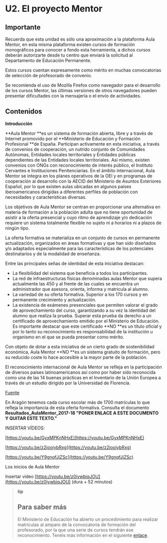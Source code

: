 # U2. El proyecto Mentor

## Importante

Recuerda que esta unidad es sólo una aproximación a la plataforma Aula Mentor, en esta misma plataforma existen cursos de formación monográficos para conocer a fondo esta herramienta, a dichos cursos deberán autorizarte desde tu centro que enviará la solicitud al Departamento de Educación Permanente.

Estos cursos cuentan expresamente como mérito en muchas convocatorias de selección de profesorado de convenio.

Se recomienda el uso de Mozilla Firefox como navegador para el desarrollo de los cursos Mentor, las últimas versiones de otros navegadores pueden presentar dificultades con la mensajería o el envío de actividades.

## Contenidos

**Introducción**

**Aula Mentor **es un sistema de formación abierta, libre y a través de Internet promovido por el **Ministerio de Educación y Formación Profesional **de España. Participan activamente en esta iniciativa, a través de convenios de cooperación, un nutrido conjunto de Comunidades Autónomas, Entidades locales territoriales y Entidades públicas dependientes de las Entidades locales territoriales. Así mismo, existen convenios con ONGs con reconocimiento de interés público, el Instituto Cervantes e Instituciones Penitenciarias. En el ámbito internacional, Aula Mentor se integra en los planes operativos de la OEI y en programas de cooperación al desarrollo con la AECID del Ministerio de Asuntos Exteriores Español, por lo que existen aulas ubicadas en algunos países iberoamericanos dirigidas a diferentes perfiles de población con necesidades y características diversas.

Los objetivos de Aula Mentor se centran en proporcionar una alternativa en materia de formación a la población adulta que no tiene oportunidad de asistir a la oferta presencial y cuyo ritmo de aprendizaje y/o dedicación requiere un sistema totalmente flexible no sujeto ni a horarios ni a plazos de ningún tipo.

La oferta formativa se materializa en un conjunto de cursos en permanente actualización, organizados en áreas formativas y que han sido diseñados y/o adaptados especialmente para las características de los potenciales destinatarios y de la modalidad de enseñanza.

Entre las principales señas de identidad de esta iniciativa destacan:

* La flexibilidad del sistema que beneficia a todos los participantes.
* La red de infraestructuras físicas denominadas aulas Mentor que supera actualmente las 450 y al frente de las cuales se encuentra un administrador que asesora, orienta, informa y matricula al alumno.
* La variedad de su oferta formativa. Superior a los 170 cursos y en permanente crecimiento y actualización.
* La existencia de exámenes presenciales que permiten valorar el grado de aprovechamiento del curso, garantizando a su vez la identidad del alumno que realiza la prueba. Superar esta prueba da derecho a un certificado de aprovechamiento emitido por el Ministerio de Educación. Es importante destacar que este certificado **NO **es un título oficial y por lo tanto su reconocimiento es responsabilidad de la institución u organismo en el que se pueda presentar como mérito.

Con objeto de dotar a esta iniciativa de un cierto grado de sostenibilidad económica, Aula Mentor **NO **es un sistema gratuito de formación, pero su reducido coste lo hace accesible a la mayor parte de la población.

El reconocimiento internacional de Aula Mentor se refleja en la participación de diversos países latinoamericanos así como por haber sido reconocida como una de las 14 buenas prácticas en el Inventario de la Unión Europea a través de un estudio dirigido por la Universidad de Florencia.

[Fuente](http://www.aulamentor.es/)

En Aragón tenemos cada curso escolar más de 1700 matrículas lo que refleja la importancia de esta oferta formativa. Consulta el documento **Resultados\_AulaMentor\_2017-18 "PONER ENLACE A ESTE DOCUMENTO Y QUITAR ESTE TEXTO."**

INSERTAR VÍDEOS:

[https://youtu.be/GyxMPKnNHxE](https://youtu.be/GyxMPKnNHxE)

[https://youtu.be/z2jooiybRxg](https://youtu.be/z2jooiybRxg)

[https://youtu.be/Y9gnqfJjZSc](https://youtu.be/Y9gnqfJjZSc)

Los inicios de Aula Mentor

Insertar vídeo [https://youtu.be/z0iywbiqJOU](https://youtu.be/z0iywbiqJOU) \(dura + 52 minutos\)

> **tip**
>
> ## Para saber más
>
> El Ministerio de Educación ha abierto un procedimiento para realizar matrículas al amparo de la convocatoria de formación del profesorado, por la que una serie de cursos tendrán ese reconocimiento. Tenéis más información en el siguiente [enlace](http://aularagon.catedu.es/materialesaularagon2013/fepa/Proceso_Matricula_Mentor_Formación_Profesores.pdf).



